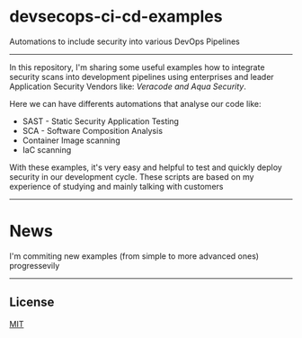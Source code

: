 # devsecops-ci-cd-examples
Automations to include security into various DevOps Pipelines

---

In this repository, I'm sharing some useful examples how to integrate security scans into development pipelines using enterprises and leader Application Security Vendors like: *Veracode and Aqua Security*.

Here we can have differents automations that analyse our code like:
* SAST - Static Security Application Testing
* SCA - Software Composition Analysis
* Container Image scanning
* IaC scanning

With these examples, it's very easy and helpful to test and quickly deploy security in our development cycle. These scripts are based on my experience of studying and mainly talking with customers

---

# News

I'm commiting new examples (from simple to more advanced ones) progressevily

---

## License

[MIT](https://choosealicense.com/licenses/mit/)
